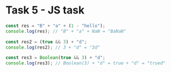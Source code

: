 # Task 5 - JS task

```js
const res = "B" + "a" + (1 - "hello");
console.log(res); // "B" + "a" + NaN = "BaNaN"
```

```js
const res2 = (true && 3) + "d";
console.log(res2); // 3 + "d" = "3d"
```

```js
const res3 = Boolean(true && 3) + "d";
console.log(res3); // Boolean(3) + "d" = true + "d" = "trued"
```
